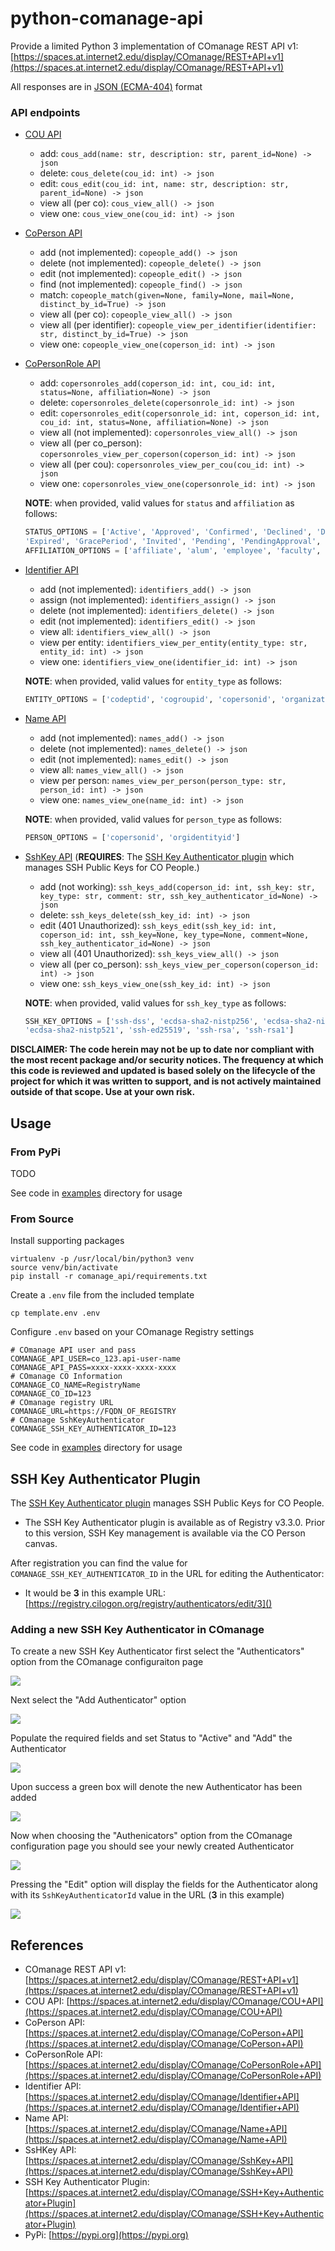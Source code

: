# python-comanage-api

Provide a limited Python 3 implementation of COmanage REST API v1: [https://spaces.at.internet2.edu/display/COmanage/REST+API+v1](https://spaces.at.internet2.edu/display/COmanage/REST+API+v1)

All responses are in [JSON (ECMA-404)](https://www.ecma-international.org/publications-and-standards/standards/ecma-404/) format

### API endpoints

- [COU API](https://spaces.at.internet2.edu/display/COmanage/COU+API)
    - add: `cous_add(name: str, description: str, parent_id=None) -> json`
    - delete: `cous_delete(cou_id: int) -> json`
    - edit: `cous_edit(cou_id: int, name: str, description: str, parent_id=None) -> json`
    - view all (per co): `cous_view_all() -> json`
    - view one: `cous_view_one(cou_id: int) -> json`

- [CoPerson API](https://spaces.at.internet2.edu/display/COmanage/CoPerson+API)
    - add (not implemented): `copeople_add() -> json`
    - delete (not implemented): `copeople_delete() -> json`
    - edit (not implemented): `copeople_edit() -> json`
    - find (not implemented): `copeople_find() -> json`
    - match: `copeople_match(given=None, family=None, mail=None, distinct_by_id=True) -> json`
    - view all (per co): `copeople_view_all() -> json`
    - view all (per identifier): `copeople_view_per_identifier(identifier: str, distinct_by_id=True) -> json`
    - view one: `copeople_view_one(coperson_id: int) -> json`

- [CoPersonRole API](https://spaces.at.internet2.edu/display/COmanage/CoPersonRole+API)
    - add: `copersonroles_add(coperson_id: int, cou_id: int, status=None, affiliation=None) -> json`
    - delete: `copersonroles_delete(copersonrole_id: int) -> json`
    - edit: `copersonroles_edit(copersonrole_id: int, coperson_id: int, cou_id: int, status=None, affiliation=None) -> json`
    - view all (not implemented): `copersonroles_view_all() -> json`
    - view all (per co_person): `copersonroles_view_per_coperson(coperson_id: int) -> json`
    - view all (per cou): `copersonroles_view_per_cou(cou_id: int) -> json`
    - view one: `copersonroles_view_one(copersonrole_id: int) -> json`
    
    **NOTE**: when provided, valid values for `status` and `affiliation` as follows:

    ```python
    STATUS_OPTIONS = ['Active', 'Approved', 'Confirmed', 'Declined', 'Deleted', 'Denied', 'Duplicate', 
    'Expired', 'GracePeriod', 'Invited', 'Pending', 'PendingApproval', 'PendingConfirmation', 'Suspended']
    AFFILIATION_OPTIONS = ['affiliate', 'alum', 'employee', 'faculty', 'member', 'staff', 'student']
    ```

- [Identifier API](https://spaces.at.internet2.edu/display/COmanage/Identifier+API)
    - add (not implemented): `identifiers_add() -> json`
    - assign (not implemented): `identifiers_assign() -> json`
    - delete (not implemented): `identifiers_delete() -> json`
    - edit (not implemented): `identifiers_edit() -> json`
    - view all: `identifiers_view_all() -> json`
    - view per entity: `identifiers_view_per_entity(entity_type: str, entity_id: int) -> json`
    - view one: `identifiers_view_one(identifier_id: int) -> json`

    **NOTE**: when provided, valid values for `entity_type` as follows:

    ```python
    ENTITY_OPTIONS = ['codeptid', 'cogroupid', 'copersonid', 'organizationid', 'orgidentityid']
    ```

- [Name API](https://spaces.at.internet2.edu/display/COmanage/Name+API)
    - add (not implemented): `names_add() -> json`
    - delete (not implemented): `names_delete() -> json`
    - edit (not implemented): `names_edit() -> json`
    - view all: `names_view_all() -> json`
    - view per person: `names_view_per_person(person_type: str, person_id: int) -> json`
    - view one: `names_view_one(name_id: int) -> json`

    **NOTE**: when provided, valid values for `person_type` as follows:

    ```python
    PERSON_OPTIONS = ['copersonid', 'orgidentityid']
    ```

- [SshKey API](https://spaces.at.internet2.edu/display/COmanage/SshKey+API) (**REQUIRES**: The [SSH Key Authenticator plugin](https://spaces.at.internet2.edu/display/COmanage/SSH+Key+Authenticator+Plugin) which manages SSH Public Keys for CO People.)
    - add (not working): `ssh_keys_add(coperson_id: int, ssh_key: str, key_type: str, comment: str, ssh_key_authenticator_id=None) -> json`
    - delete: `ssh_keys_delete(ssh_key_id: int) -> json`
    - edit (401 Unauthorized): `ssh_keys_edit(ssh_key_id: int, coperson_id: int, ssh_key=None, key_type=None, comment=None, ssh_key_authenticator_id=None) -> json`
    - view all (401 Unauthorized): `ssh_keys_view_all() -> json`
    - view all (per co_person): `ssh_keys_view_per_coperson(coperson_id: int) -> json`
    - view one: `ssh_keys_view_one(ssh_key_id: int) -> json`

    **NOTE**: when provided, valid values for `ssh_key_type` as follows:

    ```python
    SSH_KEY_OPTIONS = ['ssh-dss', 'ecdsa-sha2-nistp256', 'ecdsa-sha2-nistp384', 
    'ecdsa-sha2-nistp521', 'ssh-ed25519', 'ssh-rsa', 'ssh-rsa1']
    ```

    
**DISCLAIMER: The code herein may not be up to date nor compliant with the most recent package and/or security notices. The frequency at which this code is reviewed and updated is based solely on the lifecycle of the project for which it was written to support, and is not actively maintained outside of that scope. Use at your own risk.**



## Usage

### From PyPi

TODO

See code in [examples](examples/) directory for usage

### From Source

Install supporting packages

```
virtualenv -p /usr/local/bin/python3 venv
source venv/bin/activate
pip install -r comanage_api/requirements.txt
```

Create a `.env` file from the included template

```console
cp template.env .env
```

Configure `.env` based on your COmanage Registry settings

```env
# COmanage API user and pass
COMANAGE_API_USER=co_123.api-user-name
COMANAGE_API_PASS=xxxx-xxxx-xxxx-xxxx
# COmanage CO Information
COMANAGE_CO_NAME=RegistryName
COMANAGE_CO_ID=123
# COmanage registry URL
COMANAGE_URL=https://FQDN_OF_REGISTRY
# COmanage SshKeyAuthenticator
COMANAGE_SSH_KEY_AUTHENTICATOR_ID=123
```

See code in [examples](examples/) directory for usage

## SSH Key Authenticator Plugin


The [SSH Key Authenticator plugin](https://spaces.at.internet2.edu/display/COmanage/SSH+Key+Authenticator+Plugin) manages SSH Public Keys for CO People.

- The SSH Key Authenticator plugin is available as of Registry v3.3.0. Prior to this version, SSH Key management is available via the CO Person canvas.

After registration you can find the value for `COMANAGE_SSH_KEY_AUTHENTICATOR_ID` in the URL for editing the Authenticator:

- It would be **3** in this example URL: [https://registry.cilogon.org/registry/authenticators/edit/3]()

### Adding a new SSH Key Authenticator in COmanage

To create a new SSH Key Authenticator first select the "Authenticators" option from the COmanage configuraiton page

![](./imgs/SshKeyAuthenticator_1.png)

Next select the "Add Authenticator" option

![](./imgs/SshKeyAuthenticator_2.png)

Populate the required fields and set Status to "Active" and "Add" the Authenticator

![](./imgs/SshKeyAuthenticator_3.png)

Upon success a green box will denote the new Authenticator has been added

![](./imgs/SshKeyAuthenticator_4.png)

Now when choosing the "Authenicators" option from the COmanage configuration page you should see your newly created Authenticator

![](./imgs/SshKeyAuthenticator_5.png)

Pressing the "Edit" option will display the fields for the Authenticator along with its `SshKeyAuthenticatorId` value in the URL (**3** in this example)

![](./imgs/SshKeyAuthenticator_6.png)

## References

- COmanage REST API v1: [https://spaces.at.internet2.edu/display/COmanage/REST+API+v1](https://spaces.at.internet2.edu/display/COmanage/REST+API+v1)
- COU API: [https://spaces.at.internet2.edu/display/COmanage/COU+API](https://spaces.at.internet2.edu/display/COmanage/COU+API)
- CoPerson API: [https://spaces.at.internet2.edu/display/COmanage/CoPerson+API](https://spaces.at.internet2.edu/display/COmanage/CoPerson+API)
- CoPersonRole API: [https://spaces.at.internet2.edu/display/COmanage/CoPersonRole+API](https://spaces.at.internet2.edu/display/COmanage/CoPersonRole+API)
- Identifier API: [https://spaces.at.internet2.edu/display/COmanage/Identifier+API](https://spaces.at.internet2.edu/display/COmanage/Identifier+API)
- Name API: [https://spaces.at.internet2.edu/display/COmanage/Name+API](https://spaces.at.internet2.edu/display/COmanage/Name+API)
- SsHKey API: [https://spaces.at.internet2.edu/display/COmanage/SshKey+API](https://spaces.at.internet2.edu/display/COmanage/SshKey+API)
- SSH Key Authenticator Plugin: [https://spaces.at.internet2.edu/display/COmanage/SSH+Key+Authenticator+Plugin](https://spaces.at.internet2.edu/display/COmanage/SSH+Key+Authenticator+Plugin)
- PyPi: [https://pypi.org](https://pypi.org)
